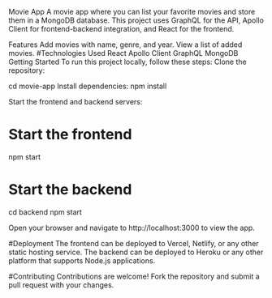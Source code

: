 Movie App
A movie app where you can list your favorite movies and store them in a MongoDB database. This project uses GraphQL for the API, Apollo Client for frontend-backend integration, and React for the frontend.

Features
Add movies with name, genre, and year.
View a list of added movies.
#Technologies Used
React
Apollo Client
GraphQL
MongoDB
Getting Started
To run this project locally, follow these steps:
Clone the repository:

cd movie-app
Install dependencies:
npm install

Start the frontend and backend servers:
# Start the frontend
npm start


# Start the backend
cd backend
npm start


Open your browser and navigate to http://localhost:3000 to view the app.

#Deployment
The frontend can be deployed to Vercel, Netlify, or any other static hosting service. The backend can be deployed to Heroku or any other platform that supports Node.js applications.

#Contributing
Contributions are welcome! Fork the repository and submit a pull request with your changes.
